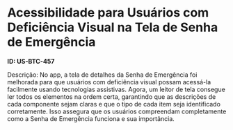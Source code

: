# Acessibilidade para Usuários com Deficiência Visual na Tela de Senha de Emergência

**ID: US-BTC-457**

Descrição: No app, a tela de detalhes da Senha de Emergência foi melhorada para que usuários com deficiência visual possam acessá-la facilmente usando tecnologias assistivas. Agora, um leitor de tela consegue ler todos os elementos na ordem certa, garantindo que as descrições de cada componente sejam claras e que o tipo de cada item seja identificado corretamente. Isso assegura que os usuários compreendam completamente como a Senha de Emergência funciona e sua importância.